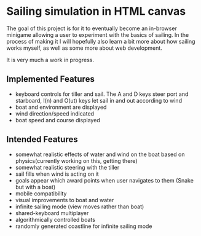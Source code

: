 # Sailing simulation in HTML canvas

The goal of this project is for it to eventually become an in-browser minigame allowing a user to experiment with the basics of sailing. 
In the process of making it I will hopefully also learn a bit more about how sailing works myself, as well as some more about web development.

It is very much a work in progress.

## Implemented Features
- keyboard controls for tiller and sail. The A and D keys steer port and starboard, I(n) and O(ut) keys let sail in and out according to wind
- boat and environment are displayed
- wind direction/speed indicated
- boat speed and course displayed

## Intended Features
- somewhat realistic effects of water and wind on the boat based on physics(currently working on this, getting there)
- somewhat realistic steering with the tiller
- sail fills when wind is acting on it
- goals appear which award points when user navigates to them (Snake but with a boat)
- mobile compatibility
- visual improvements to boat and water
- infinite sailing mode (view moves rather than boat)
- shared-keyboard multiplayer
- algorithmically controlled boats
- randomly generated coastline for infinite sailing mode


